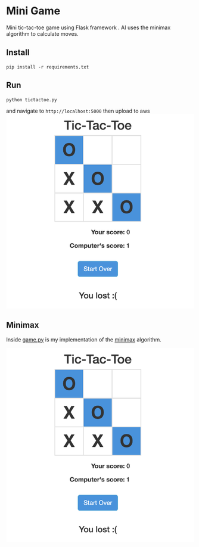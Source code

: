 # Mini Game 
Mini tic-tac-toe game using Flask framework .  AI uses the minimax algorithm to calculate moves.

## Install
```
pip install -r requirements.txt
```

## Run
```
python tictactoe.py
```

and navigate to `http://localhost:5000` then upload to aws
![Example](./static/img/example.png)
## Minimax
Inside [game.py](https://github.com/XiaozheCheng/IDS-721-Project-1/blob/main/game.py) 
is my implementation of the 
[minimax](https://en.wikipedia.org/wiki/Minimax) algorithm.

![Example](./static/img/example.png)





